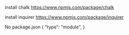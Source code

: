 install chalk
https://www.npmjs.com/package/chalk

install inquirer
https://www.npmjs.com/package/inquirer


No package.json
{
    "type": "module",
}